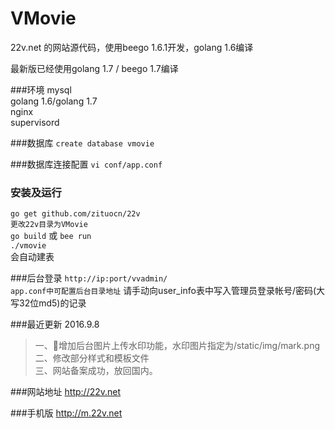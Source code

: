 # VMovie
22v.net 的网站源代码，使用beego 1.6.1开发，golang 1.6编译 

最新版已经使用golang 1.7 / beego 1.7编译

###环境
mysql  
golang 1.6/golang 1.7  
nginx  
supervisord

###数据库
`create database vmovie`

###数据库连接配置
`vi conf/app.conf`

### 安装及运行
`go get github.com/zituocn/22v`  
`更改22v目录为VMovie`	
`go build` 或 `bee run`	
`./vmovie`  
会自动建表

###后台登录
`http://ip:port/vvadmin/`  
`app.conf中可配置后台目录地址`
请手动向user_info表中写入管理员登录帐号/密码(大写32位md5)的记录

###最近更新 
2016.9.8 
>一、增加后台图片上传水印功能，水印图片指定为/static/img/mark.png  
>二、修改部分样式和模板文件  
>三、网站备案成功，放回国内。

###网站地址
http://22v.net

###手机版
http://m.22v.net
